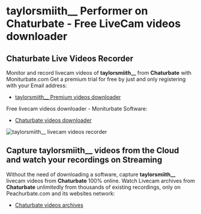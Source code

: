 # taylorsmiith__ Performer on Chaturbate - Free LiveCam videos downloader

## Chaturbate Live Videos Recorder

Monitor and record livecam videos of **taylorsmiith__** from **Chaturbate** with Moniturbate.com
Get a premium trial for free by just and only registering with your Email address:
* [taylorsmiith__ Premium videos downloader](https://moniturbate.com/request-demo-licence-key.html)

Free livecam videos downloader - Moniturbate Software:
* [Chaturbate videos downloader](https://moniturbate.com/moniturbate-download-software.html)

![taylorsmiith__ livecam videos recorder](https://peachurnet.com/templates/moniturbate-software.png)


## Capture taylorsmiith__ videos from the Cloud and watch your recordings on Streaming

Without the need of downloading a software, capture **taylorsmiith__** livecam videos from **Chaturbate** 100% online.
Watch Livecam archives from **Chaturbate** unlimitedly from thousands of existing recordings, only on Peachurbate.com and its websites network:
* [Chaturbate videos archives](https://peachurnet.com/)